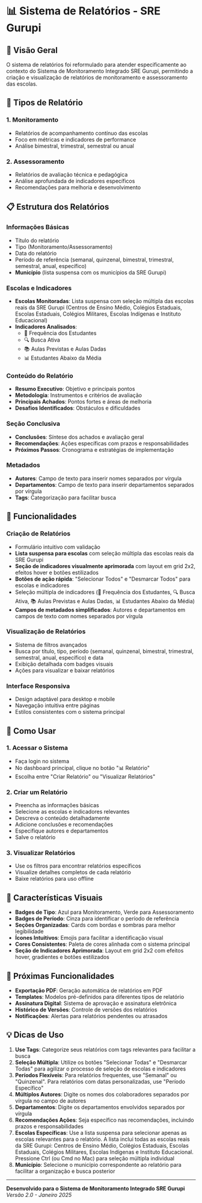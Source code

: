 # 📊 Sistema de Relatórios - SRE Gurupi

## 🎯 Visão Geral

O sistema de relatórios foi reformulado para atender especificamente ao contexto do Sistema de Monitoramento Integrado SRE Gurupi, permitindo a criação e visualização de relatórios de monitoramento e assessoramento das escolas.

## 🏫 Tipos de Relatório

### 1. **Monitoramento**
- Relatórios de acompanhamento contínuo das escolas
- Foco em métricas e indicadores de performance
- Análise bimestral, trimestral, semestral ou anual

### 2. **Assessoramento**
- Relatórios de avaliação técnica e pedagógica
- Análise aprofundada de indicadores específicos
- Recomendações para melhoria e desenvolvimento

## 📋 Estrutura dos Relatórios

### **Informações Básicas**
- Título do relatório
- Tipo (Monitoramento/Assessoramento)
- Data do relatório
- Período de referência (semanal, quinzenal, bimestral, trimestral, semestral, anual, específico)
- **Município** (lista suspensa com os municípios da SRE Gurupi)

### **Escolas e Indicadores**
- **Escolas Monitoradas**: Lista suspensa com seleção múltipla das escolas reais da SRE Gurupi (Centros de Ensino Médio, Colégios Estaduais, Escolas Estaduais, Colégios Militares, Escolas Indígenas e Instituto Educacional)
- **Indicadores Analisados**: 
  - 👥 Frequência dos Estudantes
  - 🔍 Busca Ativa
  - 📚 Aulas Previstas e Aulas Dadas
  - 📊 Estudantes Abaixo da Média

### **Conteúdo do Relatório**
- **Resumo Executivo**: Objetivo e principais pontos
- **Metodologia**: Instrumentos e critérios de avaliação
- **Principais Achados**: Pontos fortes e áreas de melhoria
- **Desafios Identificados**: Obstáculos e dificuldades

### **Seção Conclusiva**
- **Conclusões**: Síntese dos achados e avaliação geral
- **Recomendações**: Ações específicas com prazos e responsabilidades
- **Próximos Passos**: Cronograma e estratégias de implementação

### **Metadados**
- **Autores**: Campo de texto para inserir nomes separados por vírgula
- **Departamentos**: Campo de texto para inserir departamentos separados por vírgula
- **Tags**: Categorização para facilitar busca

## 🔧 Funcionalidades

### **Criação de Relatórios**
- Formulário intuitivo com validação
- **Lista suspensa para escolas** com seleção múltipla das escolas reais da SRE Gurupi
- **Seção de indicadores visualmente aprimorada** com layout em grid 2x2, efeitos hover e botões estilizados
- **Botões de ação rápida**: "Selecionar Todos" e "Desmarcar Todos" para escolas e indicadores
- Seleção múltipla de indicadores (👥 Frequência dos Estudantes, 🔍 Busca Ativa, 📚 Aulas Previstas e Aulas Dadas, 📊 Estudantes Abaixo da Média)
- **Campos de metadados simplificados**: Autores e departamentos em campos de texto com nomes separados por vírgula

### **Visualização de Relatórios**
- Sistema de filtros avançados
- Busca por título, tipo, período (semanal, quinzenal, bimestral, trimestral, semestral, anual, específico) e data
- Exibição detalhada com badges visuais
- Ações para visualizar e baixar relatórios

### **Interface Responsiva**
- Design adaptável para desktop e mobile
- Navegação intuitiva entre páginas
- Estilos consistentes com o sistema principal

## 📱 Como Usar

### **1. Acessar o Sistema**
- Faça login no sistema
- No dashboard principal, clique no botão "📊 Relatório"
- Escolha entre "Criar Relatório" ou "Visualizar Relatórios"

### **2. Criar um Relatório**
- Preencha as informações básicas
- Selecione as escolas e indicadores relevantes
- Descreva o conteúdo detalhadamente
- Adicione conclusões e recomendações
- Especifique autores e departamentos
- Salve o relatório

### **3. Visualizar Relatórios**
- Use os filtros para encontrar relatórios específicos
- Visualize detalhes completos de cada relatório
- Baixe relatórios para uso offline

## 🎨 Características Visuais

- **Badges de Tipo**: Azul para Monitoramento, Verde para Assessoramento
- **Badges de Período**: Cinza para identificar o período de referência
- **Seções Organizadas**: Cards com bordas e sombras para melhor legibilidade
- **Ícones Intuitivos**: Emojis para facilitar a identificação visual
- **Cores Consistentes**: Paleta de cores alinhada com o sistema principal
- **Seção de Indicadores Aprimorada**: Layout em grid 2x2 com efeitos hover, gradientes e botões estilizados

## 🔮 Próximas Funcionalidades

- **Exportação PDF**: Geração automática de relatórios em PDF
- **Templates**: Modelos pré-definidos para diferentes tipos de relatório
- **Assinatura Digital**: Sistema de aprovação e assinatura eletrônica
- **Histórico de Versões**: Controle de versões dos relatórios
- **Notificações**: Alertas para relatórios pendentes ou atrasados

## 💡 Dicas de Uso

1. **Use Tags**: Categorize seus relatórios com tags relevantes para facilitar a busca
2. **Seleção Múltipla**: Utilize os botões "Selecionar Todas" e "Desmarcar Todas" para agilizar o processo de seleção de escolas e indicadores
3. **Períodos Flexíveis**: Para relatórios frequentes, use "Semanal" ou "Quinzenal". Para relatórios com datas personalizadas, use "Período Específico"
4. **Múltiplos Autores**: Digite os nomes dos colaboradores separados por vírgula no campo de autores
5. **Departamentos**: Digite os departamentos envolvidos separados por vírgula
6. **Recomendações Ações**: Seja específico nas recomendações, incluindo prazos e responsabilidades
7. **Escolas Específicas**: Use a lista suspensa para selecionar apenas as escolas relevantes para o relatório. A lista inclui todas as escolas reais da SRE Gurupi: Centros de Ensino Médio, Colégios Estaduais, Escolas Estaduais, Colégios Militares, Escolas Indígenas e Instituto Educacional. Pressione Ctrl (ou Cmd no Mac) para seleção múltipla individual
8. **Município**: Selecione o município correspondente ao relatório para facilitar a organização e busca posterior

---

**Desenvolvido para o Sistema de Monitoramento Integrado SRE Gurupi**  
*Versão 2.0 - Janeiro 2025*
